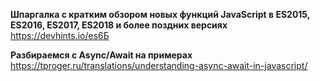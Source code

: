 <b>Шпаргалка с кратким обзором новых функций JavaScript в ES2015, ES2016, ES2017, ES2018 и более поздних версиях</b> https://devhints.io/es6Б

<b>Разбираемся с Async/Await на примерах</b>
https://tproger.ru/translations/understanding-async-await-in-javascript/
